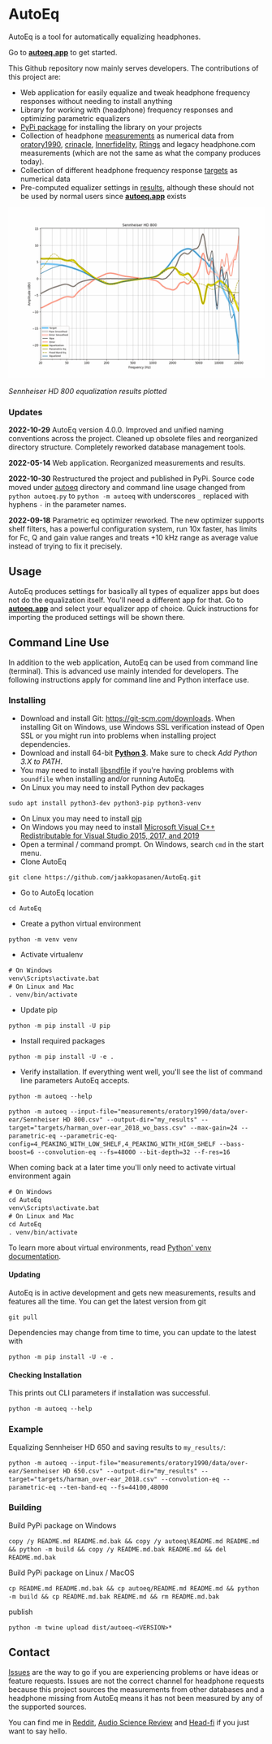 # AutoEq
AutoEq is a tool for automatically equalizing headphones.

Go to **[autoeq.app](https://autoeq.app)** to get started.

This Github repository now mainly serves developers. The contributions of this project are:
* Web application for easily equalize and tweak headphone frequency responses without needing to install anything
* Library for working with (headphone) frequency responses and optimizing parametric equalizers
* [PyPi package](https://pypi.org/project/autoeq/) for installing the library on your projects
* Collection of headphone [measurements](./measurements) as numerical data from
[oratory1990](https://www.reddit.com/r/oratory1990/wiki/index/list_of_presets/),
[crinacle](https://crinacle.com),
[Innerfidelity](https://www.stereophile.com/content/innerfidelity-headphone-measurements),
[Rtings](https://www.rtings.com/headphones/1-5/graph) and legacy
headphone.com measurements (which are not the same as what the company produces today).
* Collection of different headphone frequency response [targets](./targets) as numerical data
* Pre-computed equalizer settings in [results](./results), although these should not be used by normal users since
**[autoeq.app](https://autoeq.app)** exists

![Sennheiser HD 800](./results/oratory1990/over-ear/Sennheiser%20HD%20800/Sennheiser%20HD%20800.png)

*Sennheiser HD 800 equalization results plotted*

### Updates
**2022-10-29** AutoEq version 4.0.0. Improved and unified naming conventions across the project. Cleaned up obsolete
files and reorganized directory structure. Completely reworked database management tools.

**2022-05-14** Web application. Reorganized measurements and results.

**2022-10-30** Restructured the project and published in PyPi. Source code moved under [autoeq](./autoeq) directory and 
command line usage changed from `python autoeq.py` to `python -m autoeq` with underscores `_` replaced with hyphens `-`
in the parameter names. 

**2022-09-18** Parametric eq optimizer reworked. The new optimizer supports shelf filters, has a powerful configuration
system, run 10x faster, has limits for Fc, Q and gain value ranges and treats +10 kHz range as average value instead of
trying to fix it precisely.

## Usage
AutoEq produces settings for basically all types of equalizer apps but does not do the equalization itself. You'll need
a different app for that. Go to **[autoeq.app](https://autoeq.app)** and select your equalizer app of choice. Quick
instructions for importing the produced settings will be shown there.

## Command Line Use
In addition to the web application, AutoEq can be used from command line (terminal). This is advanced use mainly
intended for developers. The following instructions apply for command line and Python interface use.

### Installing
- Download and install Git: https://git-scm.com/downloads. When installing Git on Windows, use Windows SSL verification
instead of Open SSL or you might run into problems when installing project dependencies.
- Download and install 64-bit **[Python 3](https://www.python.org/getit/)**. Make sure to check *Add Python 3.X to PATH*.
- You may need to install [libsndfile](http://www.mega-nerd.com/libsndfile/) if you're having problems with `soundfile`
when installing and/or running AutoEq.
- On Linux you may need to install Python dev packages
```shell
sudo apt install python3-dev python3-pip python3-venv
```
- On Linux you may need to install [pip](https://pip.pypa.io/en/stable/installing/)
- On Windows you may need to install
[Microsoft Visual C++ Redistributable for Visual Studio 2015, 2017, and 2019](https://support.microsoft.com/en-us/help/2977003/the-latest-supported-visual-c-downloads)
- Open a terminal / command prompt. On Windows, search `cmd` in the start menu.
- Clone AutoEq
```shell
git clone https://github.com/jaakkopasanen/AutoEq.git
```
- Go to AutoEq location
```shell
cd AutoEq
```
- Create a python virtual environment
```shell
python -m venv venv
```
- Activate virtualenv
```shell
# On Windows
venv\Scripts\activate.bat
# On Linux and Mac
. venv/bin/activate
```
- Update pip
```shell
python -m pip install -U pip
```
- Install required packages
```shell
python -m pip install -U -e .
```
- Verify installation. If everything went well, you'll see the list of command line parameters AutoEq accepts.
```shell
python -m autoeq --help
```

```shell
python -m autoeq --input-file="measurements/oratory1990/data/over-ear/Sennheiser HD 800.csv" --output-dir="my_results" --target="targets/harman_over-ear_2018_wo_bass.csv" --max-gain=24 --parametric-eq --parametric-eq-config=4_PEAKING_WITH_LOW_SHELF,4_PEAKING_WITH_HIGH_SHELF --bass-boost=6 --convolution-eq --fs=48000 --bit-depth=32 --f-res=16
```

When coming back at a later time you'll only need to activate virtual environment again
```shell
# On Windows
cd AutoEq
venv\Scripts\activate.bat
# On Linux and Mac
cd AutoEq
. venv/bin/activate
```

To learn more about virtual environments, read [Python' venv documentation](https://docs.python.org/3.9/library/venv.html).

#### Updating
AutoEq is in active development and gets new measurements, results and features all the time. You can get the latest
version from git
```shell
git pull
```

Dependencies may change from time to time, you can update to the latest with
```shell
python -m pip install -U -e .
```

#### Checking Installation
This prints out CLI parameters if installation was successful.
```shell
python -m autoeq --help
```

### Example
Equalizing Sennheiser HD 650 and saving results to `my_results/`:
```shell
python -m autoeq --input-file="measurements/oratory1990/data/over-ear/Sennheiser HD 650.csv" --output-dir="my_results" --target="targets/harman_over-ear_2018.csv" --convolution-eq --parametric-eq --ten-band-eq --fs=44100,48000
```

### Building
Build PyPi package on Windows
```shell
copy /y README.md README.md.bak && copy /y autoeq\README.md README.md && python -m build && copy /y README.md.bak README.md && del README.md.bak
```

Build PyPi package on Linux / MacOS
```shell
cp README.md README.md.bak && cp autoeq/README.md README.md && python -m build && cp README.md.bak README.md && rm README.md.bak
```

publish
```shell
python -m twine upload dist/autoeq-<VERSION>*
```

## Contact
[Issues](https://github.com/jaakkopasanen/AutoEq/issues) are the way to go if you are experiencing problems or have
ideas or feature requests. Issues are not the correct channel for headphone requests because this project sources the
measurements from other databases and a headphone missing from AutoEq means it has not been measured by any of the
supported sources.

You can find me in [Reddit](https://www.reddit.com/user/jaakkopasanen),
[Audio Science Review](https://www.audiosciencereview.com/forum/index.php?members/jaakkopasanen.17838/) and
[Head-fi](https://www.head-fi.org/members/jaakkopasanen.491235/) if you just want to say hello.
